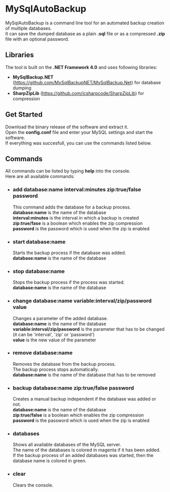 # MySqlAutoBackup
MySqlAutoBackup is a command line tool for an automated backup creation of multiple databases.  
It can save the dumped database as a plain **.sql** file or as a compressed **.zip** file with an optional password.

## Libraries
The tool is built on the **.NET Framework 4.0** and uses following libraries:
- **MySqlBackup.NET** (https://github.com/MySqlBackupNET/MySqlBackup.Net) for database dumping
- **SharpZipLib** (https://github.com/icsharpcode/SharpZipLib) for compression

## Get Started
Download the binary release of the software and extract it.  
Open the **config.conf** file and enter your MySQL settings and start the software.  
If everything was succesfull, you can use the commands listed below.

## Commands
All commands can be listed by typing **help** into the console.  
Here are all available commands:

- ### add database:name interval:minutes zip:true/false password
  This command adds the database for a backup process.  
  **database:name** is the name of the database  
  **interval:minutes** is the interval in which a backup is created  
  **zip:true/fase** is a boolean which enables the zip compression  
  **password** is the password which is used when the zip is enabled
  
- ### start database:name
  Starts the backup process if the database was added.  
  **database:name** is the name of the database  
- ### stop database:name
  Stops the backup process if the process was started.  
  **database:name** is the name of the database  
- ### change database:name variable:interval/zip/password value
  Changes a parameter of the added database.  
  **database:name** is the name of the database  
  **variable:interval/zip/password** is the parameter that has to be changed (it can be 'interval', 'zip' or 'password')  
  **value** is the new value of the parameter
- ### remove database:name
  Removes the database from the backup process.  
  The backup process stops automatically.  
  **database:name** is the name of the database that has to be removed
- ### backup database:name zip:true/false password
  Creates a manual backup independent if the database was added or not.  
  **database:name** is the name of the database    
  **zip:true/false** is a boolean which enables the zip compression  
  **password** is the password which is used when the zip is enabled 
- ### databases
  Shows all available databases of the MySQL server.  
  The name of the databases is colored in magenta if it has been added.   
  If the backup process of an added databases was started, then the database name is colored in green.
- ### clear
  Clears the console.
